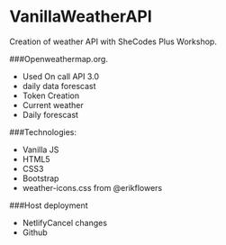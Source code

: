 # VanillaWeatherAPI
 Creation of weather API with SheCodes Plus Workshop.
 
 ###Openweathermap.org.   
  - Used On call API 3.0 
   - daily data forescast
  - Token Creation
  - Current weather
  - Daily forescast
  
###Technologies:
- Vanilla JS
- HTML5 
- CSS3
- Bootstrap
- weather-icons.css from @erikflowers

###Host deployment
- NetlifyCancel changes
- Github
